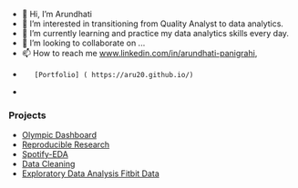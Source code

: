 - 👋 Hi, I’m Arundhati
- 👀 I’m interested in transitioning from Quality Analyst to data analytics.
- 🌱 I’m currently learning and practice my data analytics skills every day.
- 💞️ I’m looking to collaborate on ...
- 📫 How to reach me www.linkedin.com/in/arundhati-panigrahi,
-        [Portfolio] ( https://aru20.github.io/)  
- 

### Projects
- [Olympic Dashboard](https://github.com/aru20/Olympic/blob/master/README.md) 
- [Reproducible Research](https://github.com/aru20/Reproducible-Research-Assignment-2/blob/main/README.md)
- [Spotify-EDA](https://github.com/aru20/SpotifyTracks/edit/main/README.md)  
- [Data Cleaning](https://github.com/aru20/CourseraProject_GettingCleaningData#readme)
- [Exploratory Data Analysis Fitbit Data](https://github.com/aru20/RepData_PeerAssessment1/blob/master/README.md)

 
 
 
<!---
aru20/aru20 is a ✨ special ✨ repository because its `README.md` (this file) appears on your GitHub profile.
You can click the Preview link to take a look at your changes.
--->
